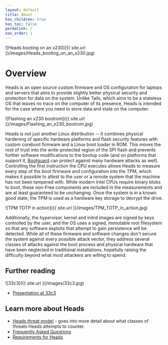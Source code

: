 ```yaml
---
layout: default
title: About
has_children: true
has_toc: false
permalink: /
nav_order: 1
---
```


![Heads booting on an x230]({{ site.url }}/images/Heads_booting_on_an_x230.jpg)

Overview
===

Heads is an open source custom firmware and OS configuration for laptops
and servers that aims to provide slightly better physical security and
protection for data on the system. Unlike Tails, which aims to be a
stateless OS that leaves no trace on the computer of its presence, Heads
is intended for the case where you need to store data and state on the
computer.

![Flashing an x230 bootrom]({{ site.url }}/images/Flashing_an_x230_bootrom.jpg)

Heads is not just another Linux distribution -- it combines physical
hardening of specific hardware platforms and flash security features with
custom coreboot firmware and a Linux boot loader in ROM.  This moves
the root of trust into the write-protected region of the SPI flash and
prevents further software modifications to the bootup code (and on
platforms that support it, [Bootguard](https://trmm.net/Bootguard) can
protect against many hardware attacks as well).  Controlling the
first instruction the CPU executes allows Heads to measure every step of
the boot firmware and configuration into the TPM, which makes it possible
to attest to the user or a remote system that the machine has not been
tampered with.
While modern Intel CPUs require binary blobs to boot, these non-Free
components are included in the measurements and are at least guaranteed
to be unchanging.  Once the system is in a known good state, the TPM is
used as a hardware key storage to decrypt the drive.

![TPM TOTP in action]({{ site.url }}/images/TPM_TOTP_in_action.jpg)

Additionally, the hypervisor, kernel and initrd images are signed by
keys controlled by the user, and the OS uses a signed, immutable root
filesystem so that any software exploits that attempt to gain persistence
will be detected.  While all of these firmware and software changes don't
secure the system against every possible attack vector, they address
several classes of attacks against the boot process and physical hardware
that have been neglected in traditional installations, hopefully raising
the difficulty beyond what most attackers are willing to spend.

Further reading
---

![33c3]({{ site.url }}/images/33c3.jpg)

* [Presentation at 33c3](https://trmm.net/Heads_33c3)

Learn more about Heads
---

* [Heads threat model](/Heads-threat-model) - goes into more
 detail about what classes of threats Heads attempts to counter.
* [Frequently Asked Questions](/FAQ)
* [Requirements for Heads](/Install-and-Configure)

